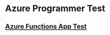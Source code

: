 # Azure Programmer Test

## [Azure Functions App Test](AzureFunction/AzureFunctionTestDescription.md)